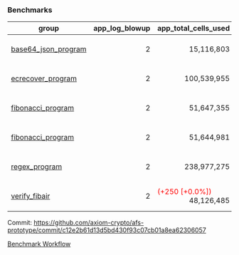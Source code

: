 ### Benchmarks
| group | app_log_blowup | app_total_cells_used | app_total_cycles | app_total_proof_time_ms | leaf_log_blowup | leaf_total_cells_used | leaf_total_cycles | leaf_total_proof_time_ms | instance | alloc |
|---|---|---|---|---|---|---|---|---|---|---|
| [ base64_json_program ](https://github.com/axiom-crypto/afs-prototype/blob/gh-pages/benchmarks/individual/base64_json-2-2-64cpu-linux-arm64-mimalloc.md) | <div style='text-align: right'> 2 </div>  | <div style='text-align: right'> 15,116,803 </div>  | <div style='text-align: right'> 217,347 </div>  | <span style='color: green'>(-10.0 [-0.4%])</span><div style='text-align: right'> 2,649.0 </div>  | <div style='text-align: right'> 2 </div>  | <span style='color: green'>(-32,240 [-0.0%])</span><div style='text-align: right'> 881,864,035 </div>  | <span style='color: green'>(-3,126 [-0.0%])</span><div style='text-align: right'> 6,775,305 </div>  | <span style='color: red'>(+90.0 [+0.2%])</span><div style='text-align: right'> 49,959.0 </div>  | 64cpu-linux-arm64 | mimalloc |
| [ ecrecover_program ](https://github.com/axiom-crypto/afs-prototype/blob/gh-pages/benchmarks/individual/ecrecover-2-2-64cpu-linux-arm64-mimalloc.md) | <div style='text-align: right'> 2 </div>  | <div style='text-align: right'> 100,539,955 </div>  | <div style='text-align: right'> 1,502,571 </div>  | <span style='color: red'>(+142.0 [+1.4%])</span><div style='text-align: right'> 10,566.0 </div>  | <div style='text-align: right'> - </div>  | <div style='text-align: right'> - </div>  | <div style='text-align: right'> - </div>  | <div style='text-align: right'> - </div>  | 64cpu-linux-arm64 | mimalloc |
| [ fibonacci_program ](https://github.com/axiom-crypto/afs-prototype/blob/gh-pages/benchmarks/individual/fibonacci-2-2-64cpu-linux-arm64-mimalloc.md) | <div style='text-align: right'> 2 </div>  | <div style='text-align: right'> 51,647,355 </div>  | <div style='text-align: right'> 1,500,219 </div>  | <span style='color: red'>(+27.0 [+0.4%])</span><div style='text-align: right'> 6,647.0 </div>  | <div style='text-align: right'> 2 </div>  | <span style='color: red'>(+16,440 [+0.0%])</span><div style='text-align: right'> 461,446,673 </div>  | <span style='color: red'>(+1,553 [+0.0%])</span><div style='text-align: right'> 3,509,394 </div>  | <span style='color: green'>(-13.0 [-0.0%])</span><div style='text-align: right'> 36,041.0 </div>  | 64cpu-linux-arm64 | mimalloc |
| [ fibonacci_program ](https://github.com/axiom-crypto/afs-prototype/blob/gh-pages/benchmarks/individual/fibonacci-2-2-64cpu-linux-x64-jemalloc.md) | <div style='text-align: right'> 2 </div>  | <div style='text-align: right'> 51,644,981 </div>  | <div style='text-align: right'> 1,500,219 </div>  | <span style='color: green'>(-222.0 [-3.2%])</span><div style='text-align: right'> 6,817.0 </div>  | <div style='text-align: right'> 2 </div>  | <div style='text-align: right'> 461,418,623 </div>  | <div style='text-align: right'> 3,506,785 </div>  | <span style='color: green'>(-846.0 [-2.3%])</span><div style='text-align: right'> 35,192.0 </div>  | 64cpu-linux-x64 | jemalloc |
| [ regex_program ](https://github.com/axiom-crypto/afs-prototype/blob/gh-pages/benchmarks/individual/regex-2-2-64cpu-linux-arm64-mimalloc.md) | <div style='text-align: right'> 2 </div>  | <div style='text-align: right'> 238,977,275 </div>  | <div style='text-align: right'> 4,190,904 </div>  | <span style='color: green'>(-39.0 [-0.1%])</span><div style='text-align: right'> 27,213.0 </div>  | <div style='text-align: right'> 2 </div>  | <span style='color: green'>(-18,910 [-0.0%])</span><div style='text-align: right'> 942,169,099 </div>  | <span style='color: green'>(-1,849 [-0.0%])</span><div style='text-align: right'> 7,312,600 </div>  | <span style='color: red'>(+277.0 [+0.4%])</span><div style='text-align: right'> 70,096.0 </div>  | 64cpu-linux-arm64 | mimalloc |
| [ verify_fibair ](https://github.com/axiom-crypto/afs-prototype/blob/gh-pages/benchmarks/individual/verify_fibair-2-2-64cpu-linux-arm64-mimalloc.md) | <div style='text-align: right'> 2 </div>  | <span style='color: red'>(+250 [+0.0%])</span><div style='text-align: right'> 48,126,485 </div>  | <span style='color: red'>(+4 [+0.0%])</span><div style='text-align: right'> 198,569 </div>  | <span style='color: red'>(+35.0 [+0.6%])</span><div style='text-align: right'> 5,705.0 </div>  | <div style='text-align: right'> - </div>  | <div style='text-align: right'> - </div>  | <div style='text-align: right'> - </div>  | <div style='text-align: right'> - </div>  | 64cpu-linux-arm64 | mimalloc |


Commit: https://github.com/axiom-crypto/afs-prototype/commit/c12e2b61d13d5bd430f93c07cb01a8ea62306057

[Benchmark Workflow](https://github.com/axiom-crypto/afs-prototype/actions/runs/12239707045)
